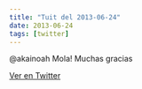 ```yaml
---
title: "Tuit del 2013-06-24"
date: 2013-06-24
tags: [twitter]
---
```


@akainoah Mola! Muchas gracias



[Ver en Twitter](https://twitter.com/i/web/status/349106106708144128)
